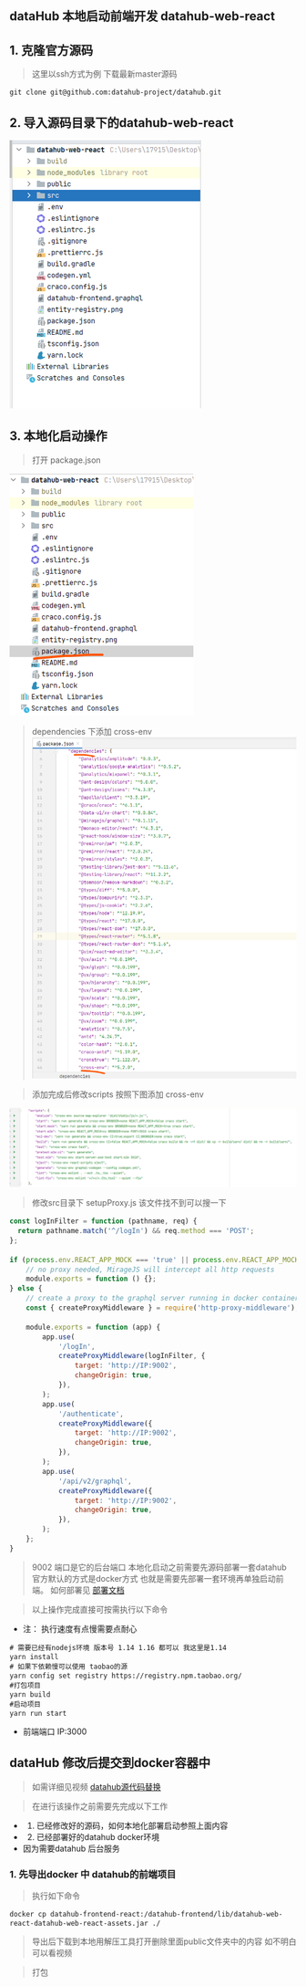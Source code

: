 ## dataHub 本地启动前端开发 datahub-web-react

## 1. 克隆官方源码

> 这里以ssh方式为例 下载最新master源码
``` shell
git clone git@github.com:datahub-project/datahub.git
```
## 2. 导入源码目录下的datahub-web-react
![img_1.png](docs/img_1.png)

## 3. 本地化启动操作

> 打开 package.json

![img_2.png](docs/img_2.png)

> dependencies 下添加 cross-env 
![img_3.png](docs/img_3.png)


> 添加完成后修改scripts 按照下图添加 cross-env

![img_4.png](docs/img_4.png)

> 修改src目录下 setupProxy.js
> 该文件找不到可以搜一下

``` js
const logInFilter = function (pathname, req) {
  return pathname.match('^/logIn') && req.method === 'POST';
};

if (process.env.REACT_APP_MOCK === 'true' || process.env.REACT_APP_MOCK === 'cy') {
    // no proxy needed, MirageJS will intercept all http requests
    module.exports = function () {};
} else {
    // create a proxy to the graphql server running in docker container
    const { createProxyMiddleware } = require('http-proxy-middleware');

    module.exports = function (app) {
        app.use(
            '/logIn',
            createProxyMiddleware(logInFilter, {
                target: 'http://IP:9002',
                changeOrigin: true,
            }),
        );
        app.use(
            '/authenticate',
            createProxyMiddleware({
                target: 'http://IP:9002',
                changeOrigin: true,
            }),
        );
        app.use(
            '/api/v2/graphql',
            createProxyMiddleware({
                target: 'http://IP:9002',
                changeOrigin: true,
            }),
        );
    };
}

```

> 9002 端口是它的后台端口 本地化启动之前需要先源码部署一套datahub 官方默认的方式是docker方式 也就是需要先部署一套环境再单独启动前端。
如何部署见 [部署文档](README.md)


> 以上操作完成直接可按需执行以下命令

- 注： 执行速度有点慢需要点耐心

``` shell
# 需要已经有nodejs环境 版本号 1.14 1.16 都可以 我这里是1.14
yarn install
# 如果下依赖慢可以使用 taobao的源
yarn config set registry https://registry.npm.taobao.org/
#打包项目
yarn build
#启动项目
yarn run start
```
- 前端端口 IP:3000 


## dataHub 修改后提交到docker容器中

> 如需详细见视频 [datahub源代码替换](docs/datahub替换源代码视频.mp4)

> 在进行该操作之前需要先完成以下工作

- 1. 已经修改好的源码，如何本地化部署启动参照上面内容
- 2. 已经部署好的datahub docker环境
- 因为需要datahub 后台服务

### 1. 先导出docker 中 datahub的前端项目
> 执行如下命令
``` shell
docker cp datahub-frontend-react:/datahub-frontend/lib/datahub-web-react-datahub-web-react-assets.jar ./
```
> 导出后下载到本地用解压工具打开删除里面public文件夹中的内容 如不明白可以看视频

>打包



 




